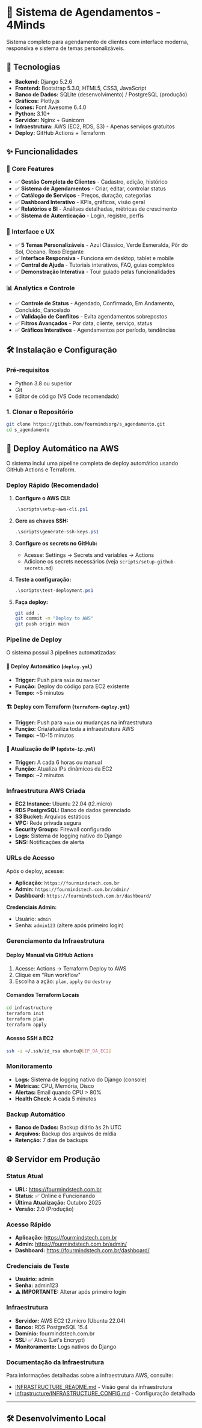 # 📅 Sistema de Agendamentos - 4Minds

Sistema completo para agendamento de clientes com interface moderna, responsiva e sistema de temas personalizáveis.

## 🚀 Tecnologias

- **Backend:** Django 5.2.6
- **Frontend:** Bootstrap 5.3.0, HTML5, CSS3, JavaScript
- **Banco de Dados:** SQLite (desenvolvimento) / PostgreSQL (produção)
- **Gráficos:** Plotly.js
- **Ícones:** Font Awesome 6.4.0
- **Python:** 3.10+
- **Servidor:** Nginx + Gunicorn
- **Infraestrutura:** AWS (EC2, RDS, S3) - Apenas serviços gratuitos
- **Deploy:** GitHub Actions + Terraform

## ✨ Funcionalidades

### 🎯 **Core Features**
- ✅ **Gestão Completa de Clientes** - Cadastro, edição, histórico
- ✅ **Sistema de Agendamentos** - Criar, editar, controlar status
- ✅ **Catálogo de Serviços** - Preços, duração, categorias
- ✅ **Dashboard Interativo** - KPIs, gráficos, visão geral
- ✅ **Relatórios e BI** - Análises detalhadas, métricas de crescimento
- ✅ **Sistema de Autenticação** - Login, registro, perfis

### 🎨 **Interface e UX**
- ✅ **5 Temas Personalizáveis** - Azul Clássico, Verde Esmeralda, Pôr do Sol, Oceano, Roxo Elegante
- ✅ **Interface Responsiva** - Funciona em desktop, tablet e mobile
- ✅ **Central de Ajuda** - Tutoriais interativos, FAQ, guias completos
- ✅ **Demonstração Interativa** - Tour guiado pelas funcionalidades

### 📊 **Analytics e Controle**
- ✅ **Controle de Status** - Agendado, Confirmado, Em Andamento, Concluído, Cancelado
- ✅ **Validação de Conflitos** - Evita agendamentos sobrepostos
- ✅ **Filtros Avançados** - Por data, cliente, serviço, status
- ✅ **Gráficos Interativos** - Agendamentos por período, tendências

## 🛠️ Instalação e Configuração

### **Pré-requisitos**
- Python 3.8 ou superior
- Git
- Editor de código (VS Code recomendado)

### **1. Clonar o Repositório**
```bash
git clone https://github.com/fourmindsorg/s_agendamento.git
cd s_agendamento
```

## 🚀 Deploy Automático na AWS

O sistema inclui uma pipeline completa de deploy automático usando GitHub Actions e Terraform.

### **Deploy Rápido (Recomendado)**

1. **Configure o AWS CLI:**
   ```powershell
   .\scripts\setup-aws-cli.ps1
   ```

2. **Gere as chaves SSH:**
   ```powershell
   .\scripts\generate-ssh-keys.ps1
   ```

3. **Configure os secrets no GitHub:**
   - Acesse: Settings → Secrets and variables → Actions
   - Adicione os secrets necessários (veja `scripts/setup-github-secrets.md`)

4. **Teste a configuração:**
   ```powershell
   .\scripts\test-deployment.ps1
   ```

5. **Faça deploy:**
   ```bash
   git add .
   git commit -m "Deploy to AWS"
   git push origin main
   ```

### **Pipeline de Deploy**

O sistema possui 3 pipelines automatizadas:

#### 🔄 **Deploy Automático** (`deploy.yml`)
- **Trigger:** Push para `main` ou `master`
- **Função:** Deploy do código para EC2 existente
- **Tempo:** ~5 minutos

#### 🏗️ **Deploy com Terraform** (`terraform-deploy.yml`)
- **Trigger:** Push para `main` ou mudanças na infraestrutura
- **Função:** Cria/atualiza toda a infraestrutura AWS
- **Tempo:** ~10-15 minutos

#### 🔄 **Atualização de IP** (`update-ip.yml`)
- **Trigger:** A cada 6 horas ou manual
- **Função:** Atualiza IPs dinâmicos da EC2
- **Tempo:** ~2 minutos

### **Infraestrutura AWS Criada**

- **EC2 Instance:** Ubuntu 22.04 (t2.micro)
- **RDS PostgreSQL:** Banco de dados gerenciado
- **S3 Bucket:** Arquivos estáticos
- **VPC:** Rede privada segura
- **Security Groups:** Firewall configurado
- **Logs:** Sistema de logging nativo do Django
- **SNS:** Notificações de alerta

### **URLs de Acesso**

Após o deploy, acesse:
- **Aplicação:** `https://fourmindstech.com.br`
- **Admin:** `https://fourmindstech.com.br/admin/`
- **Dashboard:** `https://fourmindstech.com.br/dashboard/`

**Credenciais Admin:**
- Usuário: `admin`
- Senha: `admin123` (altere após primeiro login)

### **Gerenciamento da Infraestrutura**

#### Deploy Manual via GitHub Actions
1. Acesse: Actions → Terraform Deploy to AWS
2. Clique em "Run workflow"
3. Escolha a ação: `plan`, `apply` ou `destroy`

#### Comandos Terraform Locais
```bash
cd infrastructure
terraform init
terraform plan
terraform apply
```

#### Acesso SSH à EC2
```bash
ssh -i ~/.ssh/id_rsa ubuntu@[IP_DA_EC2]
```

### **Monitoramento**

- **Logs:** Sistema de logging nativo do Django (console)
- **Métricas:** CPU, Memória, Disco
- **Alertas:** Email quando CPU > 80%
- **Health Check:** A cada 5 minutos

### **Backup Automático**

- **Banco de Dados:** Backup diário às 2h UTC
- **Arquivos:** Backup dos arquivos de mídia
- **Retenção:** 7 dias de backups

## 🌐 Servidor em Produção

### **Status Atual**
- **URL:** https://fourmindstech.com.br
- **Status:** ✅ Online e Funcionando
- **Última Atualização:** Outubro 2025
- **Versão:** 2.0 (Produção)

### **Acesso Rápido**
- **Aplicação:** https://fourmindstech.com.br
- **Admin:** https://fourmindstech.com.br/admin/
- **Dashboard:** https://fourmindstech.com.br/dashboard/

### **Credenciais de Teste**
- **Usuário:** admin
- **Senha:** admin123
- **⚠️ IMPORTANTE:** Alterar após primeiro login

### **Infraestrutura**
- **Servidor:** AWS EC2 t2.micro (Ubuntu 22.04)
- **Banco:** RDS PostgreSQL 15.4
- **Domínio:** fourmindstech.com.br
- **SSL:** ✅ Ativo (Let's Encrypt)
- **Monitoramento:** Logs nativos do Django

### **Documentação da Infraestrutura**
Para informações detalhadas sobre a infraestrutura AWS, consulte:
- [INFRASTRUCTURE_README.md](./INFRASTRUCTURE_README.md) - Visão geral da infraestrutura
- [infrastructure/INFRASTRUCTURE_CONFIG.md](./infrastructure/INFRASTRUCTURE_CONFIG.md) - Configuração detalhada

---

## 🛠️ Desenvolvimento Local